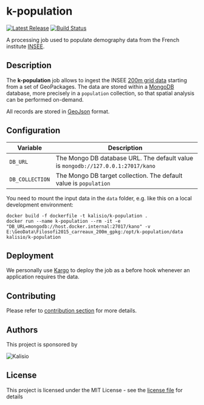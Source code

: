 # k-population

[![Latest Release](https://img.shields.io/github/v/tag/kalisio/k-population?sort=semver&label=latest)](https://github.com/kalisio/k-population/releases)
[![Build Status](https://app.travis-ci.com/kalisio/k-population.svg?branch=master)](https://app.travis-ci.com/kalisio/k-population)

A processing job used to populate demography data from the French institute [INSEE](https://www.insee.fr/).

## Description

The **k-population** job allows to ingest the INSEE [200m grid data](https://www.insee.fr/fr/statistiques/4176290?sommaire=4176305) starting from a set of GeoPackages. The data are stored within a [MongoDB](https://www.mongodb.com/) database, more precisely in a `population` collection, so that spatial analysis can be performed on-demand.

All records are stored in [GeoJson](https://fr.wikipedia.org/wiki/GeoJSON) format.

## Configuration

| Variable | Description |
|--- | --- |
| `DB_URL` | The Mongo DB database URL. The default value is `mongodb://127.0.0.1:27017/kano` |
| `DB_COLLECTION` | The Mongo DB target collection. The default value is `population` |

You need to mount the input data in the `data` folder, e.g. like this on a local development environment:
```
docker build -f dockerfile -t kalisio/k-population .
docker run --name k-population --rm -it -e "DB_URL=mongodb://host.docker.internal:27017/kano" -v E:\GeoData\Filosofi2015_carreaux_200m_gpkg:/opt/k-population/data kalisio/k-population
```

## Deployment

We personally use [Kargo](https://kalisio.github.io/kargo/) to deploy the job as a before hook whenever an application requires the data.

## Contributing

Please refer to [contribution section](./CONTRIBUTING.md) for more details.

## Authors

This project is sponsored by 

![Kalisio](https://s3.eu-central-1.amazonaws.com/kalisioscope/kalisio/kalisio-logo-black-256x84.png)

## License

This project is licensed under the MIT License - see the [license file](./LICENCE) for details